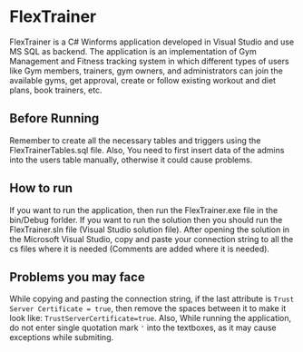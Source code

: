 # FlexTrainer
FlexTrainer is a C# Winforms application developed in Visual Studio and use MS SQL as backend.
The application is an implementation of Gym Management and Fitness tracking system in which different types of users like Gym members, trainers, gym owners, and administrators can join the available gyms, get approval, create or follow existing workout and diet plans, book trainers, etc.

## Before Running
Remember to create all the necessary tables and triggers using the FlexTrainerTables.sql file.
Also, You need to first insert data of the admins into the users table manually, otherwise it could cause problems. 

## How to run
If you want to run the application, then run the FlexTrainer.exe file in the bin/Debug forlder. If you want to run the solution then you should run the FlexTrainer.sln file (Visual Studio solution file). After opening the solution in the Microsoft Visual Studio, copy and paste your connection string to all the cs files where it is needed (Comments are added where it is needed).

## Problems you may face
While copying and pasting the connection string, if the last attribute is `Trust Server Certificate = true`, then remove the spaces between it to make it look like: `TrustServerCertificate=true`. Also, While running the application, do not enter single quotation mark `'` into the textboxes, as it may cause exceptions while submiting. 
